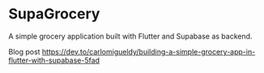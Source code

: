 # SupaGrocery

A simple grocery application built with Flutter and Supabase as backend.

Blog post https://dev.to/carlomigueldy/building-a-simple-grocery-app-in-flutter-with-supabase-5fad
